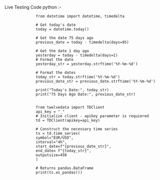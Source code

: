 Live Testing Code python :-

                  from datetime import datetime, timedelta
                  
                  # Get today's date
                  today = datetime.today()
                  
                  # Get the date 75 days ago
                  previous_date = today - timedelta(days=95)
                  
                  # Get the date 1 day ago
                  yesterday = today - timedelta(days=1)
                  # Format the date
                  yesterday_str = yesterday.strftime('%Y-%m-%d')
                  
                  # Format the dates
                  today_str = today.strftime('%Y-%m-%d')
                  previous_date_str = previous_date.strftime('%Y-%m-%d')
                  
                  print("Today's Date:", today_str)
                  print("75 Days Ago Date:", previous_date_str)
                  
                  
                  from twelvedata import TDClient
                  api_key = "_"
                  # Initialize client - apikey parameter is requiered
                  td = TDClient(apikey=api_key)
                  
                  # Construct the necessary time series
                  ts = td.time_series(
                  symbol="EUR/USD",
                  interval="4h",
                  start_date=f"{previous_date_str}",
                  end_date= f"{today_str}",
                  outputsize=450
                  )
                  
                  # Returns pandas.DataFrame
                  print(ts.as_pandas())
              
